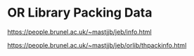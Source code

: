# OR Library Packing Data

https://people.brunel.ac.uk/~mastjjb/jeb/info.html

https://people.brunel.ac.uk/~mastjjb/jeb/orlib/thpackinfo.html
